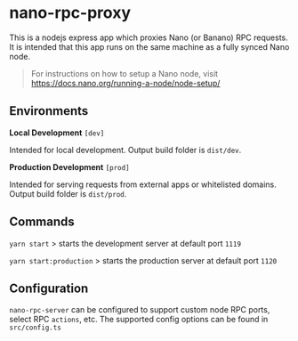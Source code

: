 # nano-rpc-proxy
This is a nodejs express app which proxies Nano (or Banano) RPC requests.
It is intended that this app runs on the same machine as a fully synced Nano node. 

> For instructions on how to setup a Nano node, visit https://docs.nano.org/running-a-node/node-setup/

## Environments

**Local Development** `[dev]`

Intended for local development. Output build folder is `dist/dev`.

**Production Development** `[prod]`

Intended for serving requests from external apps or whitelisted domains.  Output build folder is `dist/prod`. 

## Commands
`yarn start` > starts the development server at default port `1119`

`yarn start:production` > starts the production server at default port `1120`


## Configuration
`nano-rpc-server` can be configured to support custom node RPC ports, select RPC `actions`, etc. The supported config options can be found in `src/config.ts`
